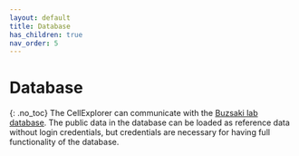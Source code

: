 ```yaml
---
layout: default
title: Database
has_children: true
nav_order: 5
---
```

# Database
{: .no_toc}
The CellExplorer can communicate with the [Buzsaki lab database](https://buzsakilab.com/wp/). The public data in the database can be loaded as reference data without login credentials, but credentials are necessary for having full functionality of the database. 
